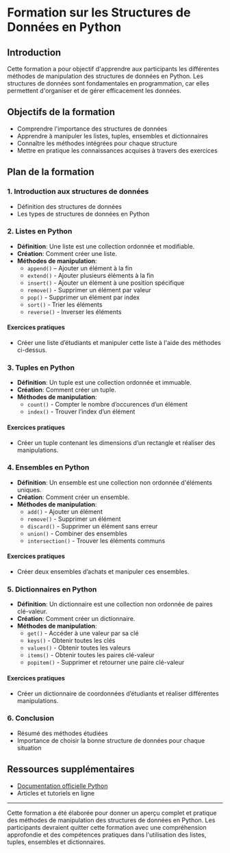 # Formation sur les Structures de Données en Python

## Introduction
Cette formation a pour objectif d'apprendre aux participants les différentes méthodes de manipulation des structures de données en Python. Les structures de données sont fondamentales en programmation, car elles permettent d'organiser et de gérer efficacement les données.

## Objectifs de la formation
- Comprendre l'importance des structures de données
- Apprendre à manipuler les listes, tuples, ensembles et dictionnaires
- Connaître les méthodes intégrées pour chaque structure
- Mettre en pratique les connaissances acquises à travers des exercices

## Plan de la formation
### 1. Introduction aux structures de données
- Définition des structures de données
- Les types de structures de données en Python

### 2. Listes en Python
- **Définition**: Une liste est une collection ordonnée et modifiable.
- **Création**: Comment créer une liste.
- **Méthodes de manipulation**:
  - `append()` – Ajouter un élément à la fin
  - `extend()` - Ajouter plusieurs éléments à la fin
  - `insert()` - Ajouter un élément à une position spécifique
  - `remove()` - Supprimer un élément par valeur
  - `pop()` - Supprimer un élément par index
  - `sort()` - Trier les éléments
  - `reverse()` - Inverser les éléments

#### Exercices pratiques
- Créer une liste d’étudiants et manipuler cette liste à l'aide des méthodes ci-dessus.

### 3. Tuples en Python
- **Définition**: Un tuple est une collection ordonnée et immuable.
- **Création**: Comment créer un tuple.
- **Méthodes de manipulation**:
  - `count()` - Compter le nombre d’occurences d’un élément
  - `index()` - Trouver l’index d’un élément

#### Exercices pratiques
- Créer un tuple contenant les dimensions d’un rectangle et réaliser des manipulations.

### 4. Ensembles en Python
- **Définition**: Un ensemble est une collection non ordonnée d'éléments uniques.
- **Création**: Comment créer un ensemble.
- **Méthodes de manipulation**:
  - `add()` - Ajouter un élément
  - `remove()` - Supprimer un élément
  - `discard()` - Supprimer un élément sans erreur
  - `union()` - Combiner des ensembles
  - `intersection()` - Trouver les éléments communs

#### Exercices pratiques
- Créer deux ensembles d’achats et manipuler ces ensembles.

### 5. Dictionnaires en Python
- **Définition**: Un dictionnaire est une collection non ordonnée de paires clé-valeur.
- **Création**: Comment créer un dictionnaire.
- **Méthodes de manipulation**:
  - `get()` - Accéder à une valeur par sa clé
  - `keys()` - Obtenir toutes les clés
  - `values()` - Obtenir toutes les valeurs
  - `items()` - Obtenir toutes les paires clé-valeur
  - `popitem()` - Supprimer et retourner une paire clé-valeur

#### Exercices pratiques
- Créer un dictionnaire de coordonnées d’étudiants et réaliser différentes manipulations.

### 6. Conclusion
- Résumé des méthodes étudiées
- Importance de choisir la bonne structure de données pour chaque situation

## Ressources supplémentaires
- [Documentation officielle Python](https://docs.python.org/3/)
- Articles et tutoriels en ligne

---

Cette formation a été élaborée pour donner un aperçu complet et pratique des méthodes de manipulation des structures de données en Python. Les participants devraient quitter cette formation avec une compréhension approfondie et des compétences pratiques dans l'utilisation des listes, tuples, ensembles et dictionnaires.